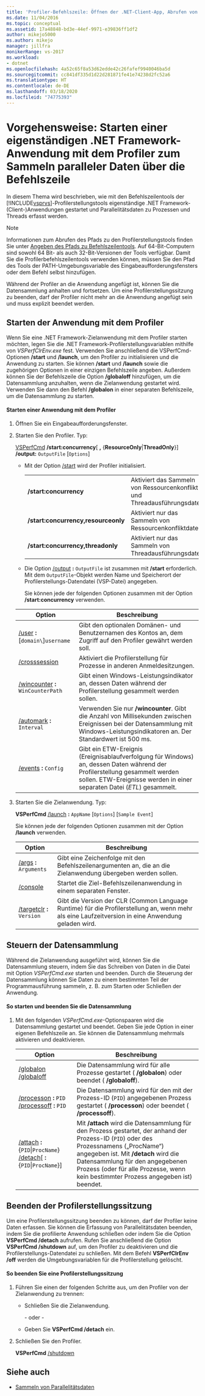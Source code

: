 ```yaml
---
title: 'Profiler-Befehlszeile: Öffnen der .NET-Client-App, Abrufen von Daten zur Parallelität'
ms.date: 11/04/2016
ms.topic: conceptual
ms.assetid: 17a48848-bd3e-44ef-9971-e39836ff1df2
author: mikejo5000
ms.author: mikejo
manager: jillfra
monikerRange: vs-2017
ms.workload:
- dotnet
ms.openlocfilehash: 4a52c65f8a53d62edde42c26fafef9940046ba5d
ms.sourcegitcommit: cc841df335d1d22d281871fe41e74238d2fc52a6
ms.translationtype: HT
ms.contentlocale: de-DE
ms.lasthandoff: 03/18/2020
ms.locfileid: "74775393"
---
```

# <a name="how-to-launch-a-stand-alone-net-framework-application-with-the-profiler-to-collect-concurrency-data-by-using-the-command-line"></a>Vorgehensweise: Starten einer eigenständigen .NET Framework-Anwendung mit dem Profiler zum Sammeln paralleler Daten über die Befehlszeile
In diesem Thema wird beschrieben, wie mit den Befehlszeilentools der [!INCLUDE[vsprvs](../code-quality/includes/vsprvs_md.md)]-Profilerstellungstools eigenständige .NET Framework-(Client-)Anwendungen gestartet und Parallelitätsdaten zu Prozessen und Threads erfasst werden.

> [!NOTE]
> Informationen zum Abrufen des Pfads zu den Profilerstellungstools finden Sie unter [Angeben des Pfads zu Befehlszeilentools](../profiling/specifying-the-path-to-profiling-tools-command-line-tools.md). Auf 64-Bit-Computern sind sowohl 64 Bit- als auch 32-Bit-Versionen der Tools verfügbar. Damit Sie die Profilerbefehlszeilentools verwenden können, müssen Sie den Pfad des Tools der PATH-Umgebungsvariable des Eingabeaufforderungsfensters oder dem Befehl selbst hinzufügen.

 Während der Profiler an die Anwendung angefügt ist, können Sie die Datensammlung anhalten und fortsetzen. Um eine Profilerstellungssitzung zu beenden, darf der Profiler nicht mehr an die Anwendung angefügt sein und muss explizit beendet werden.

## <a name="start-the-application-with-the-profiler"></a>Starten der Anwendung mit dem Profiler
 Wenn Sie eine .NET Framework-Zielanwendung mit dem Profiler starten möchten, legen Sie die .NET Framework-Profilerstellungsvariablen mithilfe von *VSPerfClrEnv.exe* fest. Verwenden Sie anschließend die VSPerfCmd-Optionen **/start** und **/launch**, um den Profiler zu initialisieren und die Anwendung zu starten. Sie können **/start** und **/launch** sowie die zugehörigen Optionen in einer einzigen Befehlszeile angeben. Außerdem können Sie der Befehlszeile die Option **/globaloff** hinzufügen, um die Datensammlung anzuhalten, wenn die Zielanwendung gestartet wird. Verwenden Sie dann den Befehl **/globalon** in einer separaten Befehlszeile, um die Datensammlung zu starten.

#### <a name="to-start-an-application-with-the-profiler"></a>Starten einer Anwendung mit dem Profiler

1. Öffnen Sie ein Eingabeaufforderungsfenster.

2. Starten Sie den Profiler. Typ:

    [VSPerfCmd](../profiling/vsperfcmd.md) **/start:concurrency**[ **,** {**ResourceOnly**&#124;**ThreadOnly**}] **/output:** `OutputFile` [`Options`]

   - Mit der Option [/start](../profiling/start.md) wird der Profiler initialisiert.

     | | |
     |-------------------------------------| - |
     | **/start:concurrency** | Aktiviert das Sammeln von Ressourcenkonflikt- und Threadausführungsdaten. |
     | **/start:concurrency,resourceonly** | Aktiviert nur das Sammeln von Ressourcenkonfliktdaten. |
     | **/start:concurrency,threadonly** | Aktiviert nur das Sammeln von Threadausführungsdaten. |

   - Die Option [/output](../profiling/output.md) **:** `OutputFile` ist zusammen mit **/start** erforderlich. Mit dem `OutputFile`-Objekt werden Name und Speicherort der Profilerstellungs-Datendatei (VSP-Datei) angegeben.

     Sie können jede der folgenden Optionen zusammen mit der Option **/start:concurrency** verwenden.

   | Option | Beschreibung |
   | - | - |
   | [/user](../profiling/user-vsperfcmd.md) **:** [`domain\`]`username` | Gibt den optionalen Domänen- und Benutzernamen des Kontos an, dem Zugriff auf den Profiler gewährt werden soll. |
   | [/crosssession](../profiling/crosssession.md) | Aktiviert die Profilerstellung für Prozesse in anderen Anmeldesitzungen. |
   | [/wincounter](../profiling/wincounter.md) **:** `WinCounterPath` | Gibt einen Windows-Leistungsindikator an, dessen Daten während der Profilerstellung gesammelt werden sollen. |
   | [/automark](../profiling/automark.md) **:** `Interval` | Verwenden Sie nur **/wincounter**. Gibt die Anzahl von Millisekunden zwischen Ereignissen bei der Datensammlung mit Windows-Leistungsindikatoren an. Der Standardwert ist 500 ms. |
   | [/events](../profiling/events-vsperfcmd.md) **:** `Config` | Gibt ein ETW-Ereignis (Ereignisablaufverfolgung für Windows) an, dessen Daten während der Profilerstellung gesammelt werden sollen. ETW-Ereignisse werden in einer separaten Datei (*ETL*) gesammelt. |

3. Starten Sie die Zielanwendung. Typ:

    **VSPerfCmd**  [/launch](../profiling/launch.md) **:** `AppName` [`Options`] [`Sample Event`]

    Sie können jede der folgenden Optionen zusammen mit der Option **/launch** verwenden.

   |Option|Beschreibung|
   |------------|-----------------|
   |[/args](../profiling/args.md) **:** `Arguments`|Gibt eine Zeichenfolge mit den Befehlszeilenargumenten an, die an die Zielanwendung übergeben werden sollen.|
   |[/console](../profiling/console.md)|Startet die Ziel-Befehlszeilenanwendung in einem separaten Fenster.|
   |[/targetclr](../profiling/targetclr.md) **:** `Version`|Gibt die Version der CLR (Common Language Runtime) für die Profilerstellung an, wenn mehr als eine Laufzeitversion in eine Anwendung geladen wird.|

## <a name="control-data-collection"></a>Steuern der Datensammlung
 Während die Zielanwendung ausgeführt wird, können Sie die Datensammlung steuern, indem Sie das Schreiben von Daten in die Datei mit Option *VSPerfCmd.exe* starten und beenden. Durch die Steuerung der Datensammlung können Sie Daten zu einem bestimmten Teil der Programmausführung sammeln, z. B. zum Starten oder Schließen der Anwendung.

#### <a name="to-start-and-stop-data-collection"></a>So starten und beenden Sie die Datensammlung

1. Mit den folgenden *VSPerfCmd.exe*-Optionspaaren wird die Datensammlung gestartet und beendet. Geben Sie jede Option in einer eigenen Befehlszeile an. Sie können die Datensammlung mehrmals aktivieren und deaktivieren.

    |Option|Beschreibung|
    |------------|-----------------|
    |[/globalon /globaloff](../profiling/globalon-and-globaloff.md)|Die Datensammlung wird für alle Prozesse gestartet ( **/globalon**) oder beendet ( **/globaloff**).|
    |[/processon](../profiling/processon-and-processoff.md) **:** `PID` [/processoff](../profiling/processon-and-processoff.md) **:** `PID`|Die Datensammlung wird für den mit der Prozess-ID (`PID`) angegebenen Prozess gestartet ( **/processon**) oder beendet ( **/processoff**).|
    |[/attach](../profiling/attach.md) **:** {`PID`&#124;`ProcName`} [/detach](../profiling/detach.md)[ **:** {`PID`&#124;`ProcName`}]|Mit **/attach** wird die Datensammlung für den Prozess gestartet, der anhand der Prozess-ID (`PID`) oder des Prozessnamens („ProcName“) angegeben ist. Mit **/detach** wird die Datensammlung für den angegebenen Prozess (oder für alle Prozesse, wenn kein bestimmter Prozess angegeben ist) beendet.|

## <a name="end-the-profiling-session"></a>Beenden der Profilerstellungssitzung
 Um eine Profilerstellungssitzung beenden zu können, darf der Profiler keine Daten erfassen. Sie können die Erfassung von Parallelitätsdaten beenden, indem Sie die profilierte Anwendung schließen oder indem Sie die Option **VSPerfCmd /detach** aufrufen. Rufen Sie anschließend die Option **VSPerfCmd /shutdown** auf, um den Profiler zu deaktivieren und die Profilerstellungs-Datendatei zu schließen. Mit dem Befehl **VSPerfClrEnv /off** werden die Umgebungsvariablen für die Profilerstellung gelöscht.

#### <a name="to-end-a-profiling-session"></a>So beenden Sie eine Profilerstellungssitzung

1. Führen Sie einen der folgenden Schritte aus, um den Profiler von der Zielanwendung zu trennen:

    - Schließen Sie die Zielanwendung.

         - oder -

    - Geben Sie **VSPerfCmd /detach** ein.

2. Schließen Sie den Profiler.

     **VSPerfCmd**  [/shutdown](../profiling/shutdown.md)

## <a name="see-also"></a>Siehe auch
- [Sammeln von Parallelitätsdaten](../profiling/collecting-concurrency-data-for-stand-alone-applications.md)
